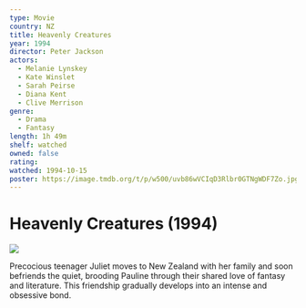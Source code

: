 ```yaml
---
type: Movie
country: NZ
title: Heavenly Creatures
year: 1994
director: Peter Jackson
actors:
  - Melanie Lynskey
  - Kate Winslet
  - Sarah Peirse
  - Diana Kent
  - Clive Merrison
genre:
  - Drama
  - Fantasy
length: 1h 49m
shelf: watched
owned: false
rating:
watched: 1994-10-15
poster: https://image.tmdb.org/t/p/w500/uvb86wVCIqD3Rlbr0GTNgWDF7Zo.jpg
---
```


# Heavenly Creatures (1994)

![](https://image.tmdb.org/t/p/w500/uvb86wVCIqD3Rlbr0GTNgWDF7Zo.jpg)

Precocious teenager Juliet moves to New Zealand with her family and soon befriends the quiet, brooding Pauline through their shared love of fantasy and literature. This friendship gradually develops into an intense and obsessive bond.